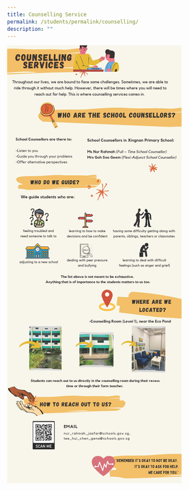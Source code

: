 ```yaml
---
title: Counselling Service
permalink: /students/permalink/counselling/
description: ""
---
```

![](/images/Students/AED%20(SC&SEN)%20Infographic_Page_1.jpg)